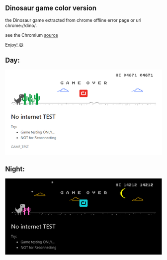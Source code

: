 ## Dinosaur game color version

the Dinosaur game extracted from chrome offline error page or url chrome://dino/.

see the Chromium [source](https://cs.chromium.org/chromium/src/components/neterror/resources/offline.js?q=t-rex+package:%5Echromium$&dr=C&l=7)


[Enjoy! :smile: ](https://github.com/bill1812/dino/)

## Day:

![chrome offline game cast](img/trex_day.png)

## Night:

![chrome offline game cast](img/trex_night.png)
